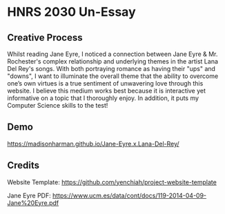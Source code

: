 # HNRS 2030 Un-Essay
## Creative Process
Whilst reading Jane Eyre, I noticed a connection between Jane Eyre & Mr. Rochester's complex relationship and underlying themes in the artist Lana Del Rey's songs. With both portraying romance as having their "ups" and "downs", I want to illuminate the overall theme that the ability to overcome one’s own virtues is a true sentiment of unwavering love through this website. I believe this medium works best because it is interactive yet informative on a topic that I thoroughly enjoy. In addition, it puts my Computer Science skills to the test!

## Demo
https://madisonharman.github.io/Jane-Eyre.x.Lana-Del-Rey/ 

## Credits
Website Template: https://github.com/yenchiah/project-website-template 

Jane Eyre PDF: https://www.ucm.es/data/cont/docs/119-2014-04-09-Jane%20Eyre.pdf 
